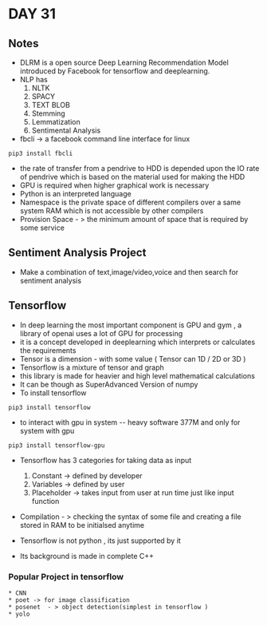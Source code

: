 # DAY 31

## Notes
  * DLRM is a open source Deep Learning Recommendation Model introduced by Facebook for tensorflow and deeplearning.
  * NLP has
    1. NLTK
    2. SPACY
    3. TEXT BLOB
    4. Stemming
    5. Lemmatization
    6. Sentimental Analysis
  * fbcli -> a facebook command line interface for linux
  ```
  pip3 install fbcli
  ```
  * the rate of transfer from a pendrive to HDD is depended upon the IO rate of pendrive which is based on the material used for making the HDD
  * GPU is required when higher graphical work is necessary
  * Python is an interpreted language
  * Namespace is the private space of different compilers over a same system RAM which is not accessible by other compilers
  * Provision Space - > the minimum amount of space that is required by some service

## Sentiment Analysis Project
  * Make a combination of text,image/video,voice and then search for sentiment analysis

## Tensorflow
  * In deep learning the most important component is GPU and gym , a library of openai uses a lot of GPU for processing
  * it is a concept developed in deeplearning which interprets or calculates the requirements
  * Tensor is a dimension - with some value ( Tensor can 1D / 2D or 3D )
  * Tensorflow is a mixture of tensor and graph
  * this library is made for heavier and high level mathematical calculations
  * It can be though as SuperAdvanced Version of numpy
  * To install tensorflow
  ```
  pip3 install tensorflow
  ```
  * to interact with gpu in system -- heavy software 377M and only for system with gpu
  ```
  pip3 install tensorflow-gpu
  ```
  * Tensorflow has 3 categories for taking data as input
    1. Constant -> defined by developer
    2. Variables -> defined by user
    3. Placeholder  -> takes input from user at run time just like input function

  * Compilation - > checking the syntax of some file and creating a file stored in RAM to be initialsed anytime
  * Tensorflow is not python , its just supported by it
  * Its background is made in complete C++

  ### Popular Project in tensorflow
    * CNN
    * poet -> for image classification 
    * posenet  - > object detection(simplest in tensorflow )
    * yolo
